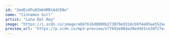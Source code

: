 ```yaml
---
id: "2mdEsXPu8ZmkHRRtAdC09e"
name: "Cinnamon Girl"
artist: "Lana Del Rey"
image: "https://i.scdn.co/image/ab67616d0000b273879e9318cb9f4e05ee552ac9"
preview_url: "https://p.scdn.co/mp3-preview/e77692e884a30ed4d1ce3df27e408066e37c315b"
---
```

